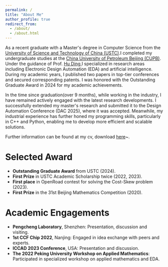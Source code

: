 ```yaml
---
permalink: /
title: "About Me"
author_profile: true
redirect_from: 
  - /about/
  - /about.html
---
```

As a recent graduate with a Master's degree in Computer Science from the  [University of Science and Technology of China (USTC)](https://en.ustc.edu.cn/).I completed my undergraduate studies at the [China University of Petroleum Beijing (CUPB)](https://www.cup.edu.cn/english/).  Under the guidance of Prof. [Hu Ding](https://hu-ding.github.io/),I specialized in research areas including Electronic Design Automation (EDA) and artificial intelligence. During my academic years, I published two papers in top-tier conferences and secured corresponding patents. I was honored with the Outstanding Graduate Award in 2024 for my academic achievements.

In the time since graduation(over 9 months), while working in the industry, I have remained actively engaged with the latest research developments. I successfully extended my master's research and submitted it to the Design Automation Conference (DAC 2025), where it was accepted. Meanwhile, my industrial experience has further honed my programming skills, particularly in C++ and Python, enabling me to develop more efficient and scalable solutions.

Further information can be found at my cv, download [here](/gwsun.github.io/files/CV.pdf)~.


Selected Award
======
- **Outstanding Graduate Award** from USTC (2024).
- **First Prize** in USTC Academic Scholarship twice (2022, 2023).
- **First place** in OpenRoad contest for solving the Cost-Skew problem (2023).
- **First Prize** in the 31st Beijing Mathematics Competition (2020).

Academic Engagements
======
- **Pengcheng Laboratory**, Shenzhen: Presentation, discussion and visiting.
- **1st CCF Chip 2022**, Nanjing: Engaged in idea exchange with peers and experts.
- **ICCAD 2023 Conference**, USA: Presentation and discussion.
- **The 2022 Peking University Workshop on Applied Mathematics**: Participated in specialized workshop on applied mathematics and EDA.


